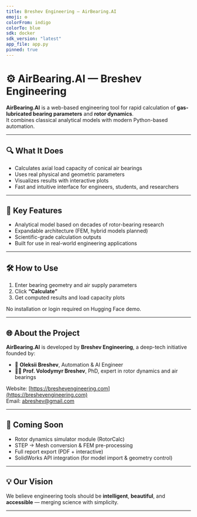 ```yaml
---
title: Breshev Engineering — AirBearing.AI
emoji: ⚙️
colorFrom: indigo
colorTo: blue
sdk: docker
sdk_version: "latest"
app_file: app.py
pinned: true
---
```


# ⚙️ AirBearing.AI — Breshev Engineering

**AirBearing.AI** is a web-based engineering tool for rapid calculation of **gas-lubricated bearing parameters** and **rotor dynamics**.  
It combines classical analytical models with modern Python-based automation.

---

## 🔍 What It Does

- Calculates axial load capacity of conical air bearings
- Uses real physical and geometric parameters
- Visualizes results with interactive plots
- Fast and intuitive interface for engineers, students, and researchers

---

## 🎯 Key Features

- Analytical model based on decades of rotor-bearing research
- Expandable architecture (FEM, hybrid models planned)
- Scientific-grade calculation outputs
- Built for use in real-world engineering applications

---

## 🛠 How to Use

1. Enter bearing geometry and air supply parameters
2. Click **“Calculate”**
3. Get computed results and load capacity plots

No installation or login required on Hugging Face demo.

---

## 🌐 About the Project

**AirBearing.AI** is developed by **Breshev Engineering**, a deep-tech initiative founded by:
- 👤 **Oleksii Breshev**, Automation & AI Engineer  
- 👨‍🏫 **Prof. Volodymyr Breshev**, PhD, expert in rotor dynamics and air bearings

Website: [https://breshevengineering.com](https://breshevengineering.com)  
Email: abreshev@gmail.com  

---

## 🚧 Coming Soon

- Rotor dynamics simulator module (RotorCalc)
- STEP → Mesh conversion & FEM pre-processing
- Full report export (PDF + interactive)
- SolidWorks API integration (for model import & geometry control)

---

## 💡 Our Vision

We believe engineering tools should be **intelligent**, **beautiful**, and **accessible** — merging science with simplicity.

---
